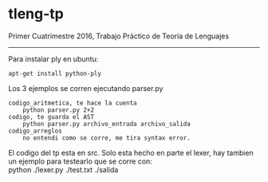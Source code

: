 # tleng-tp
Primer Cuatrimestre 2016, Trabajo Práctico de Teoría de Lenguajes

----------------------------------

Para instalar ply en ubuntu:

	apt-get install python-ply

Los 3 ejemplos se corren ejecutando parser.py

	codigo_aritmetica, te hace la cuenta
		python parser.py 2+2
	codigo, te guarda el AST
		python parser.py archivo_entrada archivo_salida
	codigo_arreglos
		no entendi como se corre, me tira syntax error.

El codigo del tp esta en src. Solo esta hecho en parte el lexer, hay tambien un ejemplo para testearlo que se corre con:	
	python ./lexer.py ./test.txt ./salida

